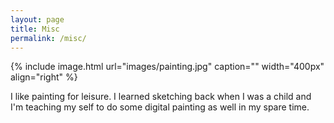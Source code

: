 ```yaml
---
layout: page
title: Misc
permalink: /misc/
---
```


{% include image.html url="images/painting.jpg" caption="" width="400px" align="right" %}

I like painting for leisure. I learned sketching back when I was a child and I'm teaching my self to do some digital painting as well in my spare time.
